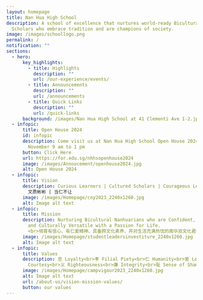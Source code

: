 ```yaml
---
layout: homepage
title: Nan Hua High School
description: A school of excellence that nurtures world-ready Bicultural
  Scholars who embrace tradition and are champions of society.
image: /images/schoollogo.png
permalink: /
notification: ""
sections:
  - hero:
      key_highlights:
        - title: Highlights
          description: ""
          url: /our-experience/events/
        - title: Announcements
          description: ""
          url: /announcements
        - title: Quick Links
          description: ""
          url: /quick-links
      background: /images/Nan Hua High School at 41 Clementi Ave 1-2.jpg
  - infopic:
      title: Open House 2024
      id: infopic
      description: Come visit us at Nan Hua High School Open House 2024 on  23
        November 9 am to 1 pm
      button: Click Here
      url: https://for.edu.sg/nhhsopenhouse2024
      image: /images/Annoucement/openhouse2024.jpg
      alt: Open House 2024
  - infopic:
      title: Vision
      description: Curious Learners | Cultured Scholars | Courageous Leaders<br>乐学善思 |
        文质彬彬 | 当仁不让
      image: /images/Homepage/cny2023_2240x1260.jpg
      alt: Image alt text
  - infopic:
      title: Mission
      description: Nurturing Bicultural Nanhuarians who are Confident, Compassionate
        and Culturally Versatile with a Passion for Life.
        <br>培育有信心、有仁爱精神、具备跨文化素养，并对生活充满热忱的南华双文化君子
      image: /images/Homepage/studentleadersinvestiture_2240x1260.jpg
      alt: Image alt text
  - infopic:
      title: Values
      description: 忠 Loyalty<br>孝 Filial Piety<br>仁 Humanity<br>爱 Love<br>礼
        Courtesy<br>义 Righteousness<br>廉 Integrity<br>耻 Sense of Shame
      image: /images/Homepage/campvigour2023_2240x1260.jpg
      alt: Image alt text
      url: /about-us/vision-mission-values/
      button: our values
---
```

